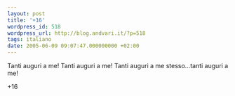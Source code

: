 ```yaml
---
layout: post
title: '+16'
wordpress_id: 518
wordpress_url: http://blog.andvari.it/?p=518
tags: italiano
date: 2005-06-09 09:07:47.000000000 +02:00
---
```

Tanti auguri a me! Tanti auguri a me! Tanti auguri a me stesso...tanti auguri a me!

+16
